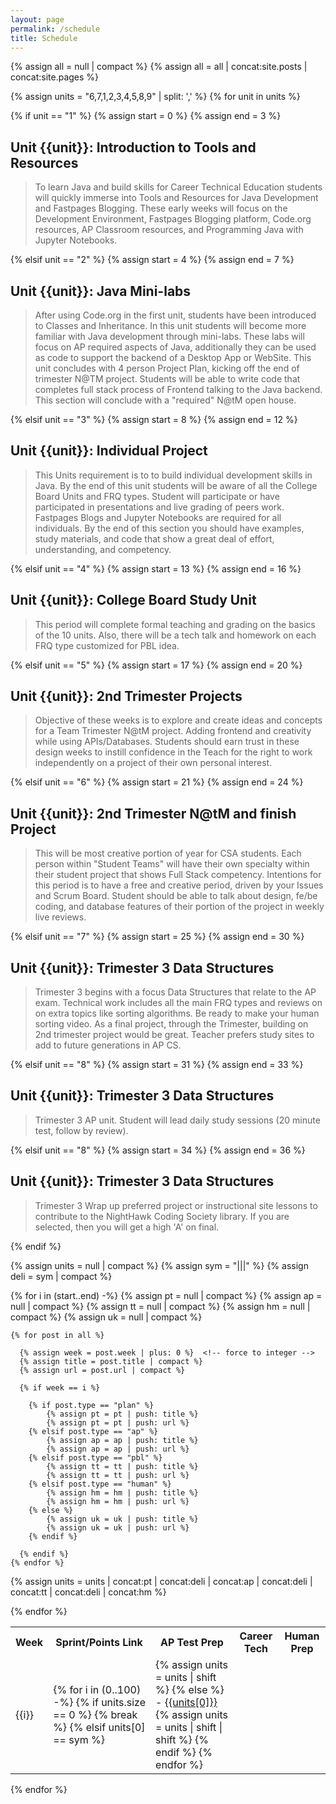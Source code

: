 ```yaml
---
layout: page
permalink: /schedule
title: Schedule
---
```


<!-- posts and pages used as sources -->
{% assign all = null | compact %}
{% assign all = all | concat:site.posts | concat:site.pages %}

<!-- Setup order for Units -->
{% assign units = "6,7,1,2,3,4,5,8,9" | split: ',' %}
{% for unit in units %}

  <!-- Each Unit has a range of weeks and a heading -->
  {% if unit == "1" %} 
      {% assign start = 0 %}
      {% assign end = 3 %}
## Unit {{unit}}: Introduction to Tools and Resources
  > To learn Java and build skills for Career Technical Education students will quickly immerse into Tools and Resources for Java Development and Fastpages Blogging.  These early weeks will focus on the Development Environment, Fastpages Blogging platform, Code.org resources, AP Classroom resources, and Programming Java with Jupyter Notebooks.

  {% elsif unit == "2" %} 
      {% assign start = 4 %}
      {% assign end = 7 %}
## Unit {{unit}}: Java Mini-labs
  > After using Code.org in the first unit, students have been introduced to Classes and Inheritance.  In this unit students will become more familiar with Java development through mini-labs.  These labs will focus on AP required aspects of Java, additionally they can be used as code to support the backend of a Desktop App or WebSite. This unit concludes with 4 person Project Plan, kicking off the end of trimester N@TM project.   Students will be able to write code that completes full stack process of Frontend talking to the Java backend.  This section will conclude with a "required" N@tM open house.

  {% elsif unit == "3" %} 
      {% assign start = 8 %}
      {% assign end = 12 %}
## Unit {{unit}}: Individual Project
  > This Units requirement is to to build individual development skills in Java.  By the end of this unit students will be aware of all the College Board Units and FRQ types.   Student will participate or have participated in presentations and live grading of peers work.  Fastpages Blogs and Jupyter Notebooks are required for all individuals.   By the end of this section you should have examples, study materials, and code that show a great deal of effort, understanding, and competency.
      
  {% elsif unit == "4" %} 
      {% assign start = 13 %}
      {% assign end = 16 %}
## Unit {{unit}}: College Board Study Unit
> This period will complete formal teaching and grading on the basics of the 10 units.  Also, there will be a tech talk and homework on each FRQ type customized for PBL idea.

  {% elsif unit == "5" %} 
      {% assign start = 17 %}
      {% assign end = 20 %}
## Unit {{unit}}: 2nd Trimester Projects
> Objective of these weeks is to explore and create ideas and concepts for a Team Trimester N@tM project.  Adding frontend and creativity while using APIs/Databases.  Students should earn trust in these design weeks to instill confidence in the Teach for the right to work independently on a project of their own personal interest.

{% elsif unit == "6" %} 
      {% assign start = 21 %}
      {% assign end = 24 %}
## Unit {{unit}}: 2nd Trimester N@tM and finish Project
> This will be most creative portion of year for CSA students.  Each person within "Student Teams" will have their own specialty within their student project that shows Full Stack competency.  Intentions for this period is to have a free and creative period, driven by your Issues and Scrum Board.  Student should be able to talk about design, fe/be coding, and database features of their portion of the project in weekly live reviews.  

{% elsif unit == "7" %} 
      {% assign start = 25 %}
      {% assign end = 30 %}
## Unit {{unit}}: Trimester 3 Data Structures
> Trimester 3 begins with a focus Data Structures that relate to the AP exam.   Technical work includes all the main FRQ types and reviews on on extra topics like sorting algorithms.  Be ready to make your human sorting video.  As a final project, through the Trimester, building on 2nd trimester project would be great.  Teacher prefers study sites to add to future generations in AP CS.

{% elsif unit == "8" %} 
      {% assign start = 31 %}
      {% assign end = 33 %}
## Unit {{unit}}: Trimester 3 Data Structures
> Trimester 3 AP unit. Student will lead daily study sessions (20 minute test, follow by review).

{% elsif unit == "8" %} 
      {% assign start = 34 %}
      {% assign end = 36 %}
## Unit {{unit}}: Trimester 3 Data Structures
> Trimester 3 Wrap up preferred project or instructional site lessons to contribute to the NightHawk Coding Society library.  If you are selected, then you will get a high 'A' on final.

  {% endif %}

  <!-- Column Headings for Blogs -->
  <table>
      <tr>
        <th>Week</th>
        <th>Sprint/Points Link</th>
        <th>AP Test Prep</th>
        <th>Career Tech</th>
        <th>Human Prep</th>
      </tr>

  <!-- These loops group blogs according to Type and Week -->
  {% assign units = null | compact %}  <!-- empty array -->
  {% assign sym = "|||" %}  <!-- string/symbol used a separator  -->
  {% assign deli = sym | compact %} <!-- force to array element -->

  {% for i in (start..end) -%}
    {% assign pt = null | compact %} <!-- empty array -->
    {% assign ap = null | compact %}
    {% assign tt = null | compact %}
    {% assign hm = null | compact %}
    {% assign uk = null | compact %}

  <!-- looping through all posts -->
    {% for post in all %}

  <!-- prepare data blog post data for evaluation -->
      {% assign week = post.week | plus: 0 %}  <!-- force to integer -->
      {% assign title = post.title | compact %}
      {% assign url = post.url | compact %}

  <!-- process posts for current week -->
      {% if week == i %} 

  <!-- organizing blogs by type -->
        {% if post.type == "plan" %} 
            {% assign pt = pt | push: title %}
            {% assign pt = pt | push: url %}
        {% elsif post.type == "ap" %}
            {% assign ap = ap | push: title %}
            {% assign ap = ap | push: url %}  
        {% elsif post.type == "pbl" %}
            {% assign tt = tt | push: title %}
            {% assign tt = tt | push: url %} 
        {% elsif post.type == "human" %}
            {% assign hm = hm | push: title %}
            {% assign hm = hm | push: url %} 
        {% else %}
            {% assign uk = uk | push: title %}
            {% assign uk = uk | push: url %}     
        {% endif %}

      {% endif %}
    {% endfor %}

  <!-- ordering blogs and inserting column delimiters -->
  {% assign units = units | concat:pt | concat:deli | concat:ap | concat:deli | concat:tt | concat:deli | concat:hm %}

  <!-- Display documents by type-->
  <tr>
  <td> {{i}} </td> 
  <td>
  {% for i in (0..100) -%}   <!-- forever loop -->
    {% if units.size == 0 %} <!-- break loop when data is empty -->
      {% break %}
    {% elsif units[0] == sym %} <!-- make new column -->
      </td>
      <td>
      {% assign units = units | shift %} <!-- remove delimiter -->
    {% else %} <!-- make a link in the column -->
      - <a href="{{site.baseurl}}/{{units[1]}}">{{units[0]}}</a> <br/> 
      {% assign units = units | shift | shift %} <!-- remove title and url -->
    {% endif %}
  {% endfor %}
  </td>
  </tr>
  {% endfor %}

  </table>
{% endfor %}
